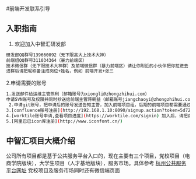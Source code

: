 #前端开发联系引导

## 入职指南
  1. 欢迎加入中智汇研发部
  
  ```sh
 研发部QQ群号139660092（无下限高大上技术大神）
 前端组QQ群号311034364（暴力前端区）
 技术微信群（无下限技术大神群）及前端微信群（暴力前端区）请让你附近的小伙伴把你拉进去
 进群后请把昵称备注成岗位+姓名，例如 前端开发+张三
  ```
  2.申请需要的账号
   ```sh
  1.发送邮件给运维主管熊利（邮箱账号为xiongli@zhongzhihui.com）
  申请SVN账号及权限并同时抄送给前端主管蒋朝益（邮箱账号jiangchaoyi@zhongzhihui.com）。
  2.申请git账号，把申请后的账号发送告知主管，加入前端项目组，后期的前端项目都需要通过git来管理。
  3.[confluence账号注册](http://192.168.1.10:8090/signup.action?token=5d72afb871b88903)，加入项目组后，请把自己的姓名备注成 岗位+姓名
  4.[worktile账号申请,查看项目进度](https://worktile.com/signin) 加入后，请把自己的姓名备注成 岗位+姓名
  5.[阿里巴巴icon库注册](http://www.iconfont.cn/)
   ```

## 中智汇项目大概介绍
公司所有项目都是基于公共服务平台入口的，现在主要有三个项目，党校项目（电商学院版块），大学生项目（人才基地版块），服务市场。具体参考 [杭州公共服务平台网址](http://www.hzecps.org) 党校项目及服务市场同时还有微信端页面

